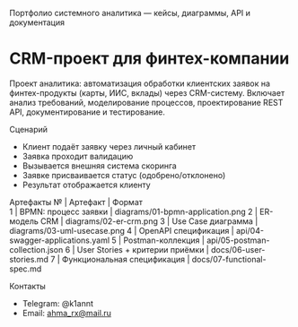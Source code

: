 Портфолио системного аналитика — кейсы, диаграммы, API и документация

# CRM-проект для финтех-компании

Проект аналитика: автоматизация обработки клиентских заявок на финтех-продукты (карты, ИИС, вклады) через CRM-систему. Включает анализ требований, моделирование процессов, проектирование REST API, документирование и тестирование.

Сценарий
- Клиент подаёт заявку через личный кабинет
- Заявка проходит валидацию
- Вызывается внешняя система скоринга
- Заявке присваивается статус (одобрено/отклонено)
- Результат отображается клиенту

Артефакты
№ | Артефакт                         | Формат         
1 | BPMN: процесс заявки             | diagrams/01-bpmn-application.png 
2 | ER-модель CRM                    | diagrams/02-er-crm.png 
3 | Use Case диаграмма               | diagrams/03-uml-usecase.png 
4 | OpenAPI спецификация             | api/04-swagger-applications.yaml 
5 | Postman-коллекция                | api/05-postman-collection.json 
6 | User Stories + критерии приёмки  | docs/06-user-stories.md 
7 | Функциональная спецификация      | docs/07-functional-spec.md 

Контакты
- Telegram: @k1annt
- Email: ahma_rx@mail.ru

